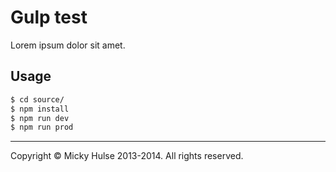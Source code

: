 # Gulp test

Lorem ipsum dolor sit amet.

## Usage

```bash
$ cd source/
$ npm install
$ npm run dev
$ npm run prod
```

---

Copyright © Micky Hulse 2013-2014. All rights reserved.
